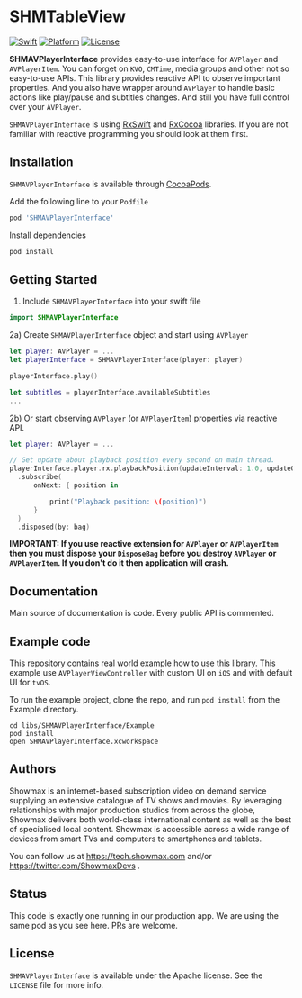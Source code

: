 # SHMTableView

[![Swift][swift-badge]][swift-url]
[![Platform][platform-badge]][platform-url]
[![License](https://img.shields.io/badge/License-Apache%202.0-blue.svg)](https://opensource.org/licenses/Apache-2.0)

**SHMAVPlayerInterface** provides easy-to-use interface for `AVPlayer` and `AVPlayerItem`. You can forget on `KVO`, `CMTime`, media groups and other not so easy-to-use APIs. This library provides reactive API to observe important properties. And you also have wrapper around `AVPlayer` to handle basic actions like play/pause and subtitles changes. And still you have full control over your `AVPlayer`.

`SHMAVPlayerInterface` is using [RxSwift](https://github.com/ReactiveX/RxSwift) and [RxCocoa](https://github.com/ReactiveX/RxSwift) libraries. If you are not familiar with reactive programming you should look at them first.

## Installation

`SHMAVPlayerInterface` is available through [CocoaPods](http://cocoapods.org).

Add the following line to your `Podfile`

```ruby
pod 'SHMAVPlayerInterface'
```

Install dependencies

```bash
pod install
```

## Getting Started

1) Include `SHMAVPlayerInterface` into your swift file

```swift
import SHMAVPlayerInterface
```

2a) Create `SHMAVPlayerInterface` object and start using `AVPlayer`

```swift
let player: AVPlayer = ...
let playerInterface = SHMAVPlayerInterface(player: player)

playerInterface.play()

let subtitles = playerInterface.availableSubtitles
...
```

2b) Or start observing `AVPlayer` (or `AVPlayerItem`) properties via reactive API.

```swift
let player: AVPlayer = ...

// Get update about playback position every second on main thread.
playerInterface.player.rx.playbackPosition(updateInterval: 1.0, updateQueue: nil)
  .subscribe(
      onNext: { position in

          print("Playback position: \(position)")
      }
  )
  .disposed(by: bag)
```

**IMPORTANT: If you use reactive extension for `AVPlayer` or `AVPlayerItem` then you must dispose your `DisposeBag` before you destroy `AVPlayer` or `AVPlayerItem`. If you don't do it then application will crash.**

## Documentation

Main source of documentation is code. Every public API is commented.

## Example code

This repository contains real world example how to use this library. This example use `AVPlayerViewController` with custom UI on `iOS` and with default UI for `tvOS`.

To run the example project, clone the repo, and run `pod install` from the Example directory.

```
cd libs/SHMAVPlayerInterface/Example
pod install
open SHMAVPlayerInterface.xcworkspace
```

## Authors

Showmax is an internet-based subscription video on demand service supplying an extensive catalogue of TV shows and movies. By leveraging relationships with major production studios from across the globe, Showmax delivers both world-class international content as well as the best of specialised local content. Showmax is accessible across a wide range of devices from smart TVs and computers to smartphones and tablets.

You can follow us at https://tech.showmax.com and/or https://twitter.com/ShowmaxDevs .

## Status

This code is exactly one running in our production app. We are using the same pod as you see here. PRs are welcome.

## License

`SHMAVPlayerInterface` is available under the Apache license. See the `LICENSE` file for more info.

[swift-badge]: https://img.shields.io/badge/Swift-3.1-orange.svg?style=flat
[swift-url]: https://swift.org
[platform-badge]: https://img.shields.io/badge/Platforms-iOS%20+%20tvOS-lightgray.svg?style=flat
[platform-url]: https://swift.org
[mit-badge]: https://img.shields.io/badge/License-MIT-blue.svg?style=flat
[mit-url]: https://tldrlegal.com/license/mit-license
[travis-badge]: https://travis-ci.org/showmax/shmtableview.svg?branch=master
[travis-url]: https://travis-ci.org/showmax/shmtableview
